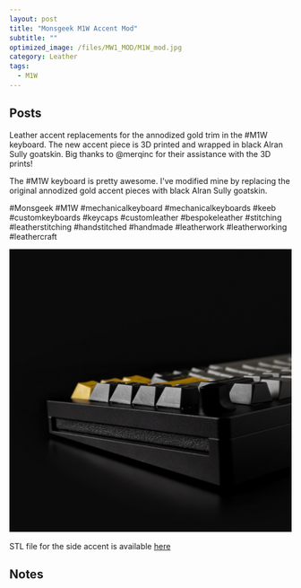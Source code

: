 ```yaml
---
layout: post
title: "Monsgeek M1W Accent Mod"
subtitle: "" 
optimized_image: /files/MW1_MOD/M1W_mod.jpg
category: Leather
tags:
  - M1W
---
```


## Posts

Leather accent replacements for the annodized gold trim in the #M1W keyboard. The new accent piece is 3D printed and wrapped in black Alran Sully goatskin. Big thanks to @merqinc for their assistance with the 3D prints!


The #M1W keyboard is pretty awesome. I've modified mine by replacing the original annodized gold accent pieces with black Alran Sully goatskin. 

#Monsgeek #M1W #mechanicalkeyboard #mechanicalkeyboards #keeb #customkeyboards #keycaps #customleather #bespokeleather #stitching #leatherstitching #handstitched #handmade #leatherwork #leatherworking #leathercraft

<img src="/files/MW1_MOD/M1W_mod.jpg">

STL file for the side accent is available <a href="/files/side_plate.stl">here</a>

## Notes


